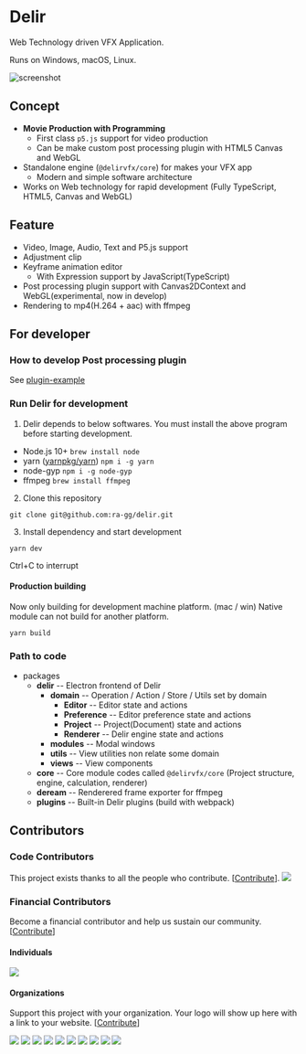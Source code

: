 # Delir
Web Technology driven VFX Application.

Runs on Windows, macOS, Linux.

![screenshot](https://user-images.githubusercontent.com/8597982/51431908-d5c7c780-1c72-11e9-9f2a-4bee09200ffc.png)

## Concept

- **Movie Production with Programming**
  - First class `p5.js` support for video production
  - Can be make custom post processing plugin with HTML5 Canvas and WebGL
- Standalone engine (`@delirvfx/core`) for makes your VFX app
  - Modern and simple software architecture
- Works on Web technology for rapid development (Fully TypeScript, HTML5, Canvas and WebGL)

## Feature

- Video, Image, Audio, Text and P5.js support
- Adjustment clip
- Keyframe animation editor
  - With Expression support by JavaScript(TypeScript)
- Post processing plugin support with Canvas2DContext and WebGL(experimental, now in develop)
- Rendering to mp4(H.264 + aac) with ffmpeg

## For developer

### How to develop Post processing plugin
See [plugin-example](https://github.com/ra-gg/Delir/tree/master/packages/core/plugin-example)

### Run Delir for development
1. Delir depends to below softwares.
  You must install the above program before starting development.

  - Node.js 10+
    `brew install node`
  - yarn ([yarnpkg/yarn](https://github.com/yarnpkg/yarn))
    `npm i -g yarn`
  - node-gyp
    `npm i -g node-gyp`
  - ffmpeg
    `brew install ffmpeg`

2. Clone this repository
  ```
  git clone git@github.com:ra-gg/delir.git
  ```

3. Install dependency and start development
  ```
  yarn dev
  ```

  Ctrl+C to interrupt

#### Production building
Now only building for development machine platform. (mac / win)
Native module can not build for another platform.

```
yarn build
```

### Path to code
- packages
  - **delir**  -- Electron frontend of Delir
    - **domain**  -- Operation / Action / Store / Utils set by domain
      - **Editor**  -- Editor state and actions
      - **Preference**  -- Editor preference state and actions
      - **Project**  -- Project(Document) state and actions
      - **Renderer**  -- Delir engine state and actions
    - **modules**  -- Modal windows
    - **utils**  -- View utilities non relate some domain
    - **views**  -- View components
  - **core**  -- Core module codes called `@delirvfx/core` (Project structure, engine, calculation, renderer)
  - **deream** -- Renderered frame exporter for ffmpeg
  - **plugins** -- Built-in Delir plugins (build with webpack)


## Contributors

### Code Contributors

This project exists thanks to all the people who contribute. [[Contribute](CONTRIBUTING.md)].
<a href="https://github.com/ra-gg/Delir/graphs/contributors"><img src="https://opencollective.com/delirvfx/contributors.svg?width=890&button=false" /></a>

### Financial Contributors

Become a financial contributor and help us sustain our community. [[Contribute](https://opencollective.com/delirvfx/contribute)]

#### Individuals

<a href="https://opencollective.com/delirvfx"><img src="https://opencollective.com/delirvfx/individuals.svg?width=890"></a>

#### Organizations

Support this project with your organization. Your logo will show up here with a link to your website. [[Contribute](https://opencollective.com/delirvfx/contribute)]

<a href="https://opencollective.com/delirvfx/organization/0/website"><img src="https://opencollective.com/delirvfx/organization/0/avatar.svg"></a>
<a href="https://opencollective.com/delirvfx/organization/1/website"><img src="https://opencollective.com/delirvfx/organization/1/avatar.svg"></a>
<a href="https://opencollective.com/delirvfx/organization/2/website"><img src="https://opencollective.com/delirvfx/organization/2/avatar.svg"></a>
<a href="https://opencollective.com/delirvfx/organization/3/website"><img src="https://opencollective.com/delirvfx/organization/3/avatar.svg"></a>
<a href="https://opencollective.com/delirvfx/organization/4/website"><img src="https://opencollective.com/delirvfx/organization/4/avatar.svg"></a>
<a href="https://opencollective.com/delirvfx/organization/5/website"><img src="https://opencollective.com/delirvfx/organization/5/avatar.svg"></a>
<a href="https://opencollective.com/delirvfx/organization/6/website"><img src="https://opencollective.com/delirvfx/organization/6/avatar.svg"></a>
<a href="https://opencollective.com/delirvfx/organization/7/website"><img src="https://opencollective.com/delirvfx/organization/7/avatar.svg"></a>
<a href="https://opencollective.com/delirvfx/organization/8/website"><img src="https://opencollective.com/delirvfx/organization/8/avatar.svg"></a>
<a href="https://opencollective.com/delirvfx/organization/9/website"><img src="https://opencollective.com/delirvfx/organization/9/avatar.svg"></a>
